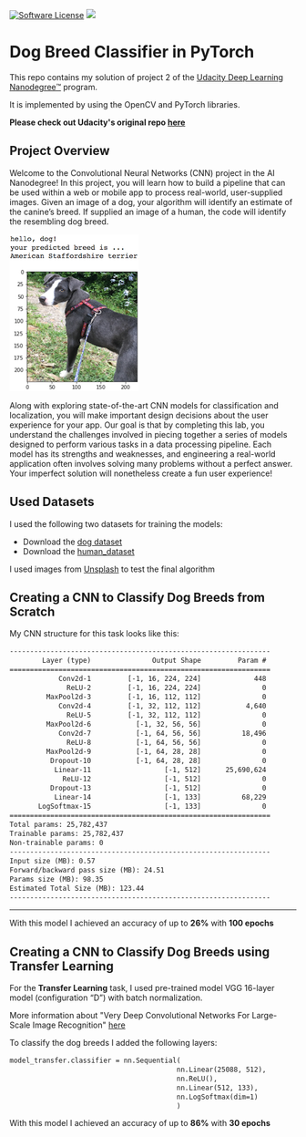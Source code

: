 [![Software License](https://img.shields.io/badge/license-MIT-brightgreen.svg?style=flat-square)](LICENSE)
[![](https://ga4gh.datainsights.cloud/api?repo=dog-breed-classifier)](https://github.com/SaschaDittmann/gaforgithub)

# Dog Breed Classifier in PyTorch
This repo contains my solution of project 2 of the [Udacity Deep Learning Nanodegree™️](https://www.udacity.com/course/deep-learning-nanodegree--nd101) program.

It is implemented by using the OpenCV and PyTorch libraries.

**Please check out Udacity's original repo [here](https://github.com/udacity/deep-learning-v2-pytorch/tree/master/project-dog-classification)**

## Project Overview

Welcome to the Convolutional Neural Networks (CNN) project in the AI Nanodegree! In this project, you will learn how to build a pipeline that can be used within a web or mobile app to process real-world, user-supplied images. Given an image of a dog, your algorithm will identify an estimate of the canine’s breed. If supplied an image of a human, the code will identify the resembling dog breed.

![Sample Output](./images/sample_dog_output.png)

Along with exploring state-of-the-art CNN models for classification and localization, you will make important design decisions about the user experience for your app. Our goal is that by completing this lab, you understand the challenges involved in piecing together a series of models designed to perform various tasks in a data processing pipeline. Each model has its strengths and weaknesses, and engineering a real-world application often involves solving many problems without a perfect answer. Your imperfect solution will nonetheless create a fun user experience!

## Used Datasets

I used the following two datasets for training the models:

* Download the [dog dataset](https://s3-us-west-1.amazonaws.com/udacity-aind/dog-project/dogImages.zip)
* Download the [human_dataset](https://s3-us-west-1.amazonaws.com/udacity-aind/dog-project/lfw.zip)

I used images from [Unsplash](https://unsplash.com/) to test the final algorithm

## Creating a CNN to Classify Dog Breeds from Scratch

My CNN structure for this task looks like this:

```
----------------------------------------------------------------
        Layer (type)               Output Shape         Param #
================================================================
            Conv2d-1         [-1, 16, 224, 224]             448
              ReLU-2         [-1, 16, 224, 224]               0
         MaxPool2d-3         [-1, 16, 112, 112]               0
            Conv2d-4         [-1, 32, 112, 112]           4,640
              ReLU-5         [-1, 32, 112, 112]               0
         MaxPool2d-6           [-1, 32, 56, 56]               0
            Conv2d-7           [-1, 64, 56, 56]          18,496
              ReLU-8           [-1, 64, 56, 56]               0
         MaxPool2d-9           [-1, 64, 28, 28]               0
          Dropout-10           [-1, 64, 28, 28]               0
           Linear-11                  [-1, 512]      25,690,624
             ReLU-12                  [-1, 512]               0
          Dropout-13                  [-1, 512]               0
           Linear-14                  [-1, 133]          68,229
       LogSoftmax-15                  [-1, 133]               0
================================================================
Total params: 25,782,437
Trainable params: 25,782,437
Non-trainable params: 0
----------------------------------------------------------------
Input size (MB): 0.57
Forward/backward pass size (MB): 24.51
Params size (MB): 98.35
Estimated Total Size (MB): 123.44
----------------------------------------------------------------
```

-----

With this model I achieved an accuracy of up to **26%** with **100 epochs**

## Creating a CNN to Classify Dog Breeds using Transfer Learning

For the **Transfer Learning** task, I used pre-trained model VGG 16-layer model (configuration “D”) with batch normalization.

More information about "Very Deep Convolutional Networks For Large-Scale Image Recognition" [here](https://arxiv.org/pdf/1409.1556.pdf)

To classify the dog breeds I added the following layers:
```
model_transfer.classifier = nn.Sequential(
                                         nn.Linear(25088, 512),
                                         nn.ReLU(),
                                         nn.Linear(512, 133),
                                         nn.LogSoftmax(dim=1)
                                         )
```

With this model I achieved an accuracy of up to **86%** with **30 epochs**

